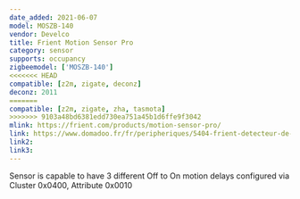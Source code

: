 ```yaml
---
date_added: 2021-06-07
model: MOSZB-140
vendor: Develco
title: Frient Motion Sensor Pro
category: sensor
supports: occupancy
zigbeemodel: ['MOSZB-140']
<<<<<<< HEAD
compatible: [z2m, zigate, deconz]
deconz: 2011
=======
compatible: [z2m, zigate, zha, tasmota]
>>>>>>> 9103a48bd6381edd730ea751a45b1d6ffe9f3042
mlink: https://frient.com/products/motion-sensor-pro/
link: https://www.domadoo.fr/fr/peripheriques/5404-frient-detecteur-de-mouvement-zigbee-30-capteur-de-temperature-et-luminosite-5713594002361.html
link2: 
link3: 
---
```

Sensor is capable to have 3 different Off to On motion delays configured via Cluster 0x0400, Attribute 0x0010
